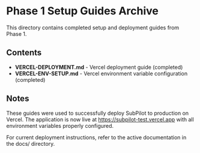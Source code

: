 # Phase 1 Setup Guides Archive

This directory contains completed setup and deployment guides from Phase 1.

## Contents

- **VERCEL-DEPLOYMENT.md** - Vercel deployment guide (completed)
- **VERCEL-ENV-SETUP.md** - Vercel environment variable configuration (completed)

## Notes

These guides were used to successfully deploy SubPilot to production on Vercel. The application is now live at https://subpilot-test.vercel.app with all environment variables properly configured.

For current deployment instructions, refer to the active documentation in the docs/ directory.